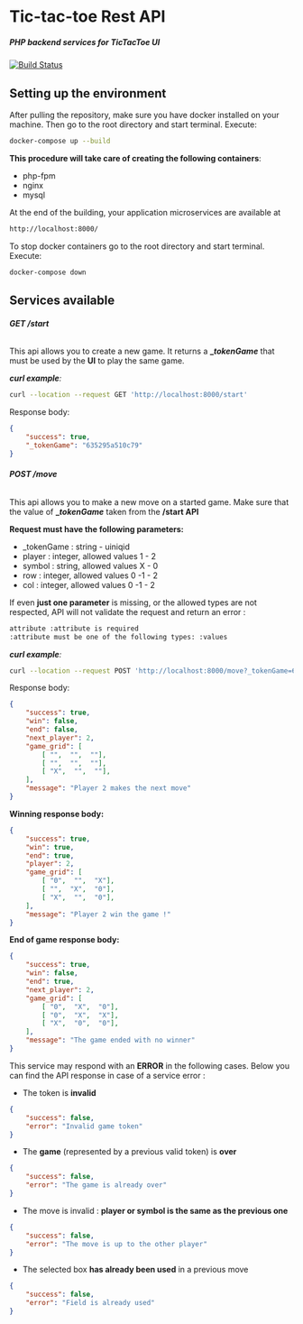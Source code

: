 # Tic-tac-toe Rest API
##### PHP backend services for TicTacToe UI

[![Build Status](https://travis-ci.org/joemccann/dillinger.svg?branch=master)](https://travis-ci.org/joemccann/dillinger)

## Setting up the environment
After pulling the repository, make sure you have docker installed on your machine.
Then go to the root directory and start terminal.
Execute:
```bash
docker-compose up --build
```
**This procedure will take care of creating the following containers**:
- php-fpm
- nginx
- mysql

At the end of the building, your application microservices are available at 
```bash
http://localhost:8000/
```
To stop docker containers  go to the root directory and start terminal.
Execute:
```bash
docker-compose down
```

## Services available
###### **GET /start**
This api allows you to create a new game. It returns a **__tokenGame_**  that must be used by the **UI** to play the same game.  

_**curl example**:_
```bash
curl --location --request GET 'http://localhost:8000/start'
```
Response body:
```json
{
    "success": true,
    "_tokenGame": "635295a510c79"
}
```


###### **POST /move**
This api allows you to make a new move on a started game. Make sure that the value of **__tokenGame_** taken from the **/start API**

**Request must have the following parameters:**
- _tokenGame : string - uiniqid
- player : integer, allowed values 1 - 2
- symbol : string, allowed values X - 0
- row : integer, allowed values 0 -1 - 2
- col : integer, allowed values 0 -1 - 2

If even **just one parameter** is missing, or the allowed types are not respected, API will not validate the request and return an error :
```bash
attribute :attribute is required
:attribute must be one of the following types: :values
```

_**curl example**:_
```bash
curl --location --request POST 'http://localhost:8000/move?_tokenGame=635295a510c79&player=1&symbol=X&row=2&col=0'
```
Response body:
```json
{
    "success": true,
    "win": false,
    "end": false,
    "next_player": 2,
    "game_grid": [
        [ "",  "",  ""],
        [ "",  "",  ""],
		[ "X",  "",  ""],
    ],
    "message": "Player 2 makes the next move"
}
```
**Winning response body:**
```json
{
    "success": true,
    "win": true,
    "end": true,
    "player": 2,
    "game_grid": [
        [ "0",  "",  "X"],
        [ "",  "X",  "0"],
		[ "X",  "",  "0"],
    ],
    "message": "Player 2 win the game !"
}
```
**End of game response body:**
```json
{
    "success": true,
    "win": false,
    "end": true,
    "next_player": 2,
    "game_grid": [
        [ "0",  "X",  "0"],
        [ "0",  "X",  "X"],
		[ "X",  "0",  "0"],
    ],
    "message": "The game ended with no winner"
}
```

This service may respond with an **ERROR** in the following cases. 
Below you can find the API response in case of a service error :

- The token is **invalid**
```json
{
    "success": false,
    "error": "Invalid game token"
}
```
- The **game** (represented by a previous valid token) is **over**
```json
{
    "success": false,
    "error": "The game is already over"
}
```
- The move is invalid : **player or symbol is the same as the previous one**
```json
{
    "success": false,
    "error": "The move is up to the other player"
}
```
- The selected box **has already been used** in a previous move
```json
{
    "success": false,
    "error": "Field is already used"
}
```

